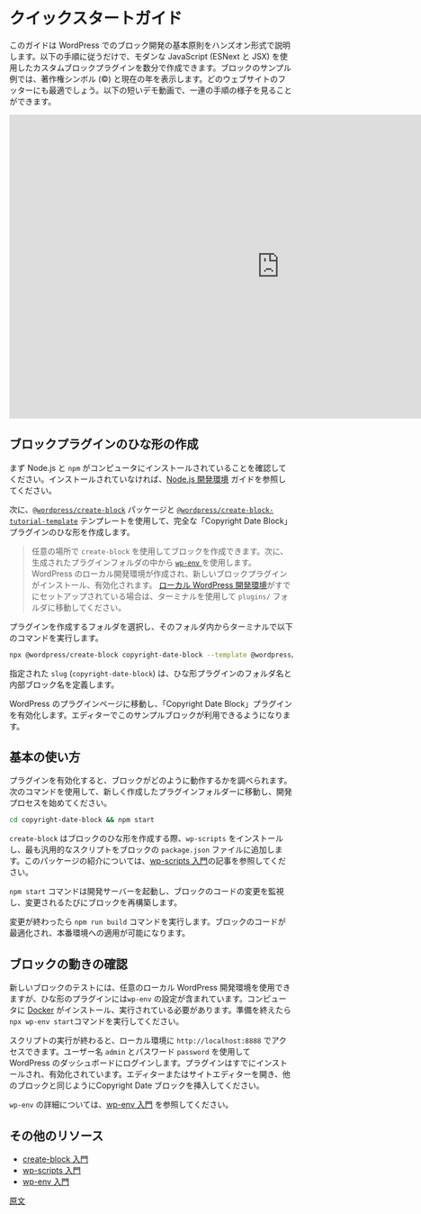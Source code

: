 <!-- 
# Quick Start Guide
 -->
# クイックスタートガイド

<!-- 
This guide is designed to demonstrate the basic principles of block development in WordPress using a hands-on approach. Following the steps below, you will create a custom block plugin that uses modern JavaScript (ESNext and JSX) in a matter of minutes. The example block displays the copyright symbol (©) and the current year, the perfect addition to any website's footer. You can see these steps in action through this short video demonstration.
 -->
このガイドは WordPress でのブロック開発の基本原則をハンズオン形式で説明します。以下の手順に従うだけで、モダンな JavaScript (ESNext と JSX) を使用したカスタムブロックプラグインを数分で作成できます。ブロックのサンプル例では、著作権シンボル (©) と現在の年を表示します。どのウェブサイトのフッターにも最適でしょう。以下の短いデモ動画で、一連の手順の様子を見ることができます。

<iframe width="960" height="540" src="https://www.youtube.com/embed/nrut8SfXA44?si=YxvmHmAoYx-BDCog" title="WordPress Block Development: Quick Start Guide Video" frameborder="0" allow="accelerometer; autoplay; clipboard-write; encrypted-media; gyroscope; picture-in-picture; web-share" allowfullscreen="true"></iframe>

<!-- 
## Scaffold the block plugin
 -->
## ブロックプラグインのひな形の作成

<!-- 
Start by ensuring you have Node.js and `npm` installed on your computer. Review the [Node.js development environment](https://developer.wordpress.org/block-editor/getting-started/devenv/nodejs-development-environment/) guide if not.
 -->
まず Node.js と `npm` がコンピュータにインストールされていることを確認してください。インストールされていなければ、[Node.js 開発環境](https://ja.wordpress.org/team/handbook/block-editor/getting-started/devenv/nodejs-development-environment/) ガイドを参照してください。

<!-- 
Next, use the [`@wordpress/create-block`](https://developer.wordpress.org/block-editor/reference-guides/packages/packages-create-block/) package and the [`@wordpress/create-block-tutorial-template`](https://developer.wordpress.org/block-editor/reference-guides/packages/packages-create-block-tutorial-template/) template to scaffold the complete “Copyright Date Block” plugin. 
 -->
次に、[`@wordpress/create-block`](https://ja.wordpress.org/team/handbook/block-editor/reference-guides/packages/packages-create-block/) パッケージと [`@wordpress/create-block-tutorial-template`](https://developer.wordpress.org/block-editor/reference-guides/packages/packages-create-block-tutorial-template/) テンプレートを使用して、完全な「Copyright Date Block」プラグインのひな形を作成します。

<!-- 
<div class="callout callout-info">
    <p>You can use <code>create-block</code> to scaffold a block just about anywhere and then use <a href="https://developer.wordpress.org/block-editor/getting-started/devenv/get-started-with-wp-env/"><code>wp-env</code></a> inside the generated plugin folder. This will create a local WordPress development environment with your new block plugin installed and activated.</p>
    <p>If you already have your own <a href="https://developer.wordpress.org/block-editor/getting-started/devenv/#local-wordpress-environment">local WordPress development environment</a>, navigate to the <code>plugins/</code> folder using the terminal.</p>
</div>
 -->
> 任意の場所で `create-block` を使用してブロックを作成できます。次に、生成されたプラグインフォルダの中から [`wp-env` ](https://ja.wordpress.org/team/handbook/block-editor/getting-started/devenv/get-started-with-wp-env/)を使用します。WordPress のローカル開発環境が作成され、新しいブロックプラグインがインストール、有効化されます。
> [ローカル WordPress 開発環境](https://ja.wordpress.org/team/handbook/block-editor/getting-started/devenv/#%E3%83%AD%E3%83%BC%E3%82%AB%E3%83%AB%E3%81%AE-wordpress-%E7%92%B0%E5%A2%83)がすでにセットアップされている場合は、ターミナルを使用して `plugins/` フォルダに移動してください。

<!-- 
Choose the folder where you want to create the plugin, and then execute the following command in the terminal from within that folder:
 -->
プラグインを作成するフォルダを選択し、そのフォルダ内からターミナルで以下のコマンドを実行します。

```sh
npx @wordpress/create-block copyright-date-block --template @wordpress/create-block-tutorial-template
```

<!-- 
The `slug` provided (`copyright-date-block`) defines the folder name for the scaffolded plugin and the internal block name.
 -->
指定された `slug` (`copyright-date-block`) は、ひな形プラグインのフォルダ名と内部ブロック名を定義します。

<!-- 
Navigate to the Plugins page of your local WordPress installation and activate the “Copyright Date Block” plugin. The example block will then be available in the Editor.
 -->
WordPress のプラグインページに移動し、「Copyright Date Block」プラグインを有効化します。エディターでこのサンプルブロックが利用できるようになります。

<!-- 
## Basic usage
 -->
## 基本の使い方

<!-- 
With the plugin activated, you can explore how the block works. Use the following command to move into the newly created plugin folder and start the development process.
 -->
プラグインを有効化すると、ブロックがどのように動作するかを調べられます。次のコマンドを使用して、新しく作成したプラグインフォルダーに移動し、開発プロセスを始めてください。

```sh
cd copyright-date-block && npm start
```
<!-- 
When `create-block` scaffolds the block, it installs `wp-scripts` and adds the most common scripts to the block’s `package.json` file. Refer to the [Get started with wp-scripts](https://developer.wordpress.org/block-editor/getting-started/devenv/get-started-with-wp-scripts/) article for an introduction to this package.
 -->
`create-block` はブロックのひな形を作成する際、`wp-scripts` をインストールし、最も汎用的なスクリプトをブロックの `package.json` ファイルに追加します。このパッケージの紹介については、[wp-scripts 入門](https://ja.wordpress.org/team/handbook/block-editor/getting-started/devenv/get-started-with-wp-scripts/)の記事を参照してください。

<!-- 
The `npm start` command will start a development server and watch for changes in the block’s code, rebuilding the block whenever modifications are made. 
 -->
`npm start` コマンドは開発サーバーを起動し、ブロックのコードの変更を監視し、変更されるたびにブロックを再構築します。

<!-- 
When you are finished making changes, run the `npm run build` command. This optimizes the block code and makes it production-ready.
 -->
変更が終わったら `npm run build` コマンドを実行します。ブロックのコードが最適化され、本番環境への適用が可能になります。

<!-- 
## View the block in action
 -->
## ブロックの動きの確認

<!-- 
You can use any local WordPress development environment to test your new block, but the scaffolded plugin includes configuration for `wp-env`. You must have [Docker](https://www.docker.com/products/docker-desktop) already installed and running on your machine, but if you do, run the `npx wp-env start` command. 
 -->
新しいブロックのテストには、任意のローカル WordPress 開発環境を使用できますが、ひな形のプラグインには`wp-env` の設定が含まれています。コンピュータに [Docker](https://www.docker.com/products/docker-desktop) がインストール、実行されている必要があります。準備を終えたら `npx wp-env start`コマンドを実行してください。

<!-- 
Once the script finishes running, you can access the local environment at: <code>http://localhost:8888</code>. Log into the WordPress dashboard using username `admin` and password `password`. The plugin will already be installed and activated. Open the Editor or Site Editor, and insert the Copyright Date Block as you would any other block.
 -->
スクリプトの実行が終わると、ローカル環境に <code>http://localhost:8888</code> でアクセスできます。ユーザー名 `admin` とパスワード `password` を使用して WordPress のダッシュボードにログインします。プラグインはすでにインストールされ、有効化されています。エディターまたはサイトエディターを開き、他のブロックと同じようにCopyright Date ブロックを挿入してください。

<!-- 
Visit the [Getting started](https://developer.wordpress.org/block-editor/getting-started/devenv/get-started-with-wp-env/) guide to learn more about `wp-env`.
 -->
`wp-env` の詳細については、[wp-env 入門](https://ja.wordpress.org/team/handbook/block-editor/getting-started/devenv/get-started-with-wp-env/) を参照してください。

<!--
## Additional resources
 -->
## その他のリソース

<!-- 
- [Get started with create-block](https://developer.wordpress.org/block-editor/getting-started/devenv/get-started-with-create-block/)
- [Get started with wp-scripts](https://developer.wordpress.org/block-editor/getting-started/devenv/get-started-with-wp-scripts/)
- [Get started with wp-env](https://developer.wordpress.org/block-editor/getting-started/devenv/get-started-with-wp-env/)
 -->

- [create-block 入門](https://ja.wordpress.org/team/handbook/block-editor/getting-started/devenv/get-started-with-create-block/)
- [wp-scripts 入門](https://ja.wordpress.org/team/handbook/block-editor/getting-started/devenv/get-started-with-wp-scripts/)
- [wp-env 入門](https://ja.wordpress.org/team/handbook/block-editor/getting-started/devenv/get-started-with-wp-env/)

[原文](https://github.com/WordPress/gutenberg/blob/trunk/docs/getting-started/quick-start-guide.md)
